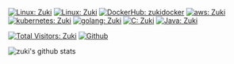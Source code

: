 [![Linux: Zuki](https://img.shields.io/badge/Linux-white?logo=linux&logoColor=black)](https://www.linux.org/)
[![Linux: Zuki](https://img.shields.io/badge/Redhat-black?logo=redhat&logoColor=red)](https://www.redhat.com/)
[![DockerHub: zukidocker](https://img.shields.io/badge/docker-black?logo=docker&logoColor=blue)](https://hub.docker.com/u/zukidocker)
[![aws: Zuki](https://img.shields.io/badge/aws-black?logo=AmazonAWS&logoColor=yellow)](https://aws.amazon.com/)
[![kubernetes: Zuki](https://img.shields.io/badge/kubernetes-blue?logo=kubernetes&logoColor=white)](https://kubernetes.io/)
[![golang: Zuki](https://img.shields.io/badge/golang-blue?logo=go&logoColor=white)](https://go.dev/)
[![C: Zuki](https://img.shields.io/badge/C%20programming-white?logo=c&logoColor=purple)](https://www.gnu.org/software/gnu-c-manual/)
[![Java: Zuki](https://img.shields.io/badge/Java-black?logo=openjdk&logoColor=white)](https://www.java.com/)

[![Total Visitors: Zuki](https://komarev.com/ghpvc/?username=zukigit&color=green&style=plastic)](https://github.com/zukigit)
[![Github](https://img.shields.io/github/followers/zukigit?label=Follow&style=social)](https://github.com/zukigit)

<!-- ![Top Langs](https://github-readme-stats.vercel.app/api/top-langs/?username=zukigit&hide=html) -->
![zuki's github stats](https://github-readme-stats.vercel.app/api?username=zukigit&show_icons=true&count_private=true&line_height=40&line_width=150)
